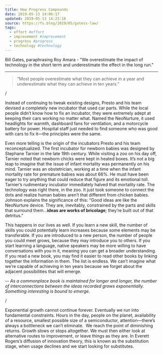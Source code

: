 ```yaml
---
title: How Progress Compounds
date: 2019-05-13 14:06:17
updated: 2019-05-13 14:23:18
source: https://fs.blog/2019/05/gatess-law/
tags:
  - effort #effort
  - improvement #improvement
  - progress #progress
  - technology #technology
---
```

Bill Gates, paraphrasing Roy Amara - "We overestimate the impact of technology in the short term and underestimate the effect in the long run."

* * *

> “Most people overestimate what they can achieve in a year and underestimate what they can achieve in ten years.”

/

Instead of continuing to tweak existing designs, Presto and his team devised a completely new incubator that used car parts. While the local people didn’t know how to fix an incubator, they were extremely adept at keeping their cars working no matter what. Named the NeoNurture, it used headlights for warmth, dashboard fans for ventilation, and a motorcycle battery for power. Hospital staff just needed to find someone who was good with cars to fix it—the principles were the same.

Even more telling is the origin of the incubators Presto and his team reconceptualized. The first incubator for newborn babies was designed by Stephane Tarnier in the late 19th century. While visiting a zoo on his day off, Tarnier noted that newborn chicks were kept in heated boxes. It’s not a big leap to imagine that the issue of infant mortality was permanently on his mind. Tarnier was an obstetrician, working at a time when the infant mortality rate for premature babies was about 66%. He must have been eager to try anything that could reduce that figure and its emotional toll. Tarnier’s rudimentary incubator immediately halved that mortality rate. The technology was right there, in the zoo. It just took someone to connect the dots and realize human babies aren’t that different from chicken babies.
Johnson explains the significance of this: “Good ideas are like the NeoNurture device. They are, inevitably, constrained by the parts and skills that surround them…__ideas are works of bricolage__; they’re built out of that detritus.”

This happens in our lives as well. If you learn a new skill, the number of skills you could potentially learn increases because some elements may be transferable. If you are introduced to a new person, the number of people you could meet grows, because they may introduce you to others. If you start learning a language, native speakers may be more willing to have conversations with you in it, meaning you can get a broader understanding. If you read a new book, you may find it easier to read other books by linking together the information in them. The list is endless. We can’t imagine what we’re capable of achieving in ten years because we forget about the adjacent possibilities that will emerge.

*\-- As a commonplace book is maintained for longer and longer, the number of interconnections between the ideas recorded grows exponentially. Something interesting is bound to emerge.*

/

Exponential growth cannot continue forever. Eventually we run into fundamental constraints. Hours in the day, people on the planet, availability of a resource, smallest possible size of a semiconductor, attention—there’s always a bottleneck we can’t eliminate.  We reach the point of diminishing returns. Growth slows or stops altogether. We must then either look at alternative routes to improvement, or leave things as they are. In Everett Rogers’s diffusion of innovation theory, this is known as the substitution stage, when usage declines and we start looking for substitutes.